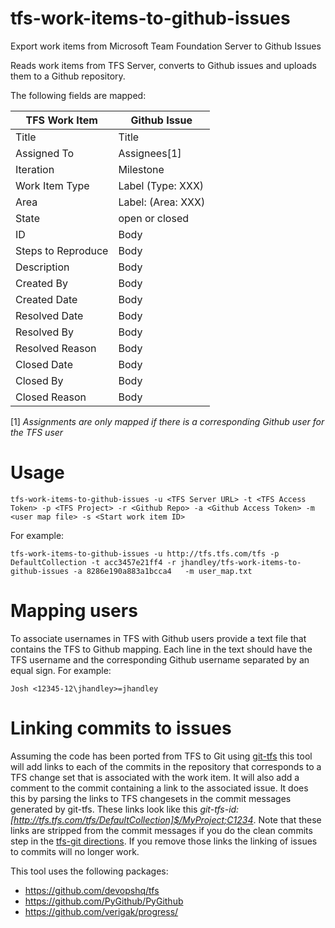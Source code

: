 # tfs-work-items-to-github-issues
Export work items from Microsoft Team Foundation Server to Github Issues

Reads work items from TFS Server, converts to Github issues and uploads them to a Github repository.

The following fields are mapped:

| TFS Work Item | Github Issue |
|---------------|--------------|
| Title | Title |
| Assigned To | Assignees[1] |
| Iteration | Milestone |
| Work Item Type | Label (Type: XXX) |
| Area | Label: (Area: XXX) |
| State | open or closed |
| ID | Body |
| Steps to Reproduce | Body |
| Description | Body |
| Created By | Body |
| Created Date | Body |
| Resolved Date | Body |
| Resolved By | Body |
| Resolved Reason | Body |
| Closed Date | Body |
| Closed By | Body |
| Closed Reason | Body |

[1] *Assignments are only mapped if there is a corresponding Github user for the TFS user*


# Usage

```
tfs-work-items-to-github-issues -u <TFS Server URL> -t <TFS Access Token> -p <TFS Project> -r <Github Repo> -a <Github Access Token> -m <user map file> -s <Start work item ID>
```

For example:

```
tfs-work-items-to-github-issues -u http://tfs.tfs.com/tfs -p DefaultCollection -t acc3457e21ff4 -r jhandley/tfs-work-items-to-github-issues -a 8286e190a883a1bcca4   -m user_map.txt
```

# Mapping users

To associate usernames in TFS with Github users provide a text file that contains the TFS to Github mapping. Each line in the text should have the TFS username and the corresponding Github username separated by an equal sign. For example:

```
Josh <12345-12\jhandley>=jhandley
```


# Linking commits to issues

Assuming the code has been ported from TFS to Git using [git-tfs](https://github.com/git-tfs/git-tfs) this tool will add links to each of the commits in the repository that corresponds to a TFS change set that is associated with the work item. It will also add a comment to the commit containing a link to the associated issue. It does this by parsing the links to TFS changesets in the commit messages generated by git-tfs. These links look like this _git-tfs-id: [http://tfs.tfs.com/tfs/DefaultCollection]$/MyProject;C1234_. Note that these links are stripped from the commit messages if you do the clean commits step in the [tfs-git directions](https://github.com/git-tfs/git-tfs/blob/master/doc/usecases/migrate_tfs_to_git.md). If you remove those links the linking of issues to commits will no longer work.


This tool uses the following packages:

- https://github.com/devopshq/tfs
- https://github.com/PyGithub/PyGithub
- https://github.com/verigak/progress/
